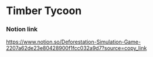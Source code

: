# Timber Tycoon

### Notion link

https://www.notion.so/Deforestation-Simulation-Game-2207a62de23e80428900f1fcc032a9d7?source=copy_link
